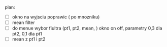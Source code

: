 
plan:
- [ ] okno na wyjsciu poprawic ( po mnozniku)
- [ ] mean filter
- [ ] do menue wybor fiultra (pt1, pt2, mean, ) okno on off, parametry 0,3 dla pt2, 0,1 dla pt1
- [ ] mean z pt1 i pt2